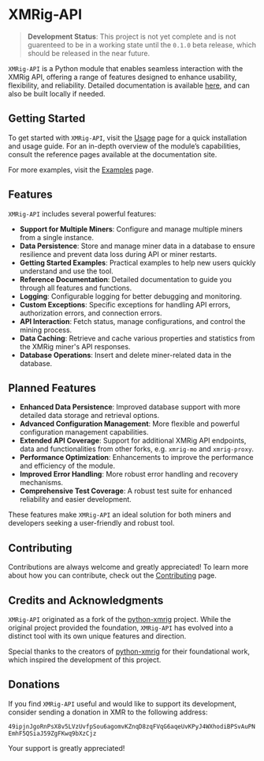 # XMRig-API

> **Development Status**: This project is not yet complete and is not guarenteed to be in a working state until the `0.1.0` beta release, which should be released in the near future.

`XMRig-API` is a Python module that enables seamless interaction with the XMRig API, offering a range of features designed to enhance usability, flexibility, and reliability. Detailed documentation is available [here](https://hreikin.co.uk/xmrig-api/), and can also be built locally if needed.

## Getting Started

To get started with `XMRig-API`, visit the [Usage](usage.md) page for a quick installation and usage guide. For an in-depth overview of the module’s capabilities, consult the reference pages available at the documentation site.  

For more examples, visit the [Examples](examples.md) page.

## Features

`XMRig-API` includes several powerful features:

- **Support for Multiple Miners**: Configure and manage multiple miners from a single instance.
- **Data Persistence**: Store and manage miner data in a database to ensure resilience and prevent data loss during API or miner restarts.
- **Getting Started Examples**: Practical examples to help new users quickly understand and use the tool.
- **Reference Documentation**: Detailed documentation to guide you through all features and functions.  
- **Logging**: Configurable logging for better debugging and monitoring.
- **Custom Exceptions**: Specific exceptions for handling API errors, authorization errors, and connection errors.
- **API Interaction**: Fetch status, manage configurations, and control the mining process.
- **Data Caching**: Retrieve and cache various properties and statistics from the XMRig miner's API responses.
- **Database Operations**: Insert and delete miner-related data in the database.

## Planned Features

- **Enhanced Data Persistence**: Improved database support with more detailed data storage and retrieval options.
- **Advanced Configuration Management**: More flexible and powerful configuration management capabilities.
- **Extended API Coverage**: Support for additional XMRig API endpoints, data and functionalities from other forks, e.g. `xmrig-mo` and `xmrig-proxy`.
- **Performance Optimization**: Enhancements to improve the performance and efficiency of the module.
- **Improved Error Handling**: More robust error handling and recovery mechanisms.
- **Comprehensive Test Coverage**: A robust test suite for enhanced reliability and easier development.

These features make `XMRig-API` an ideal solution for both miners and developers seeking a user-friendly and robust tool.

## Contributing

Contributions are always welcome and greatly appreciated! To learn more about how you can contribute, check out the [Contributing](CONTRIBUTING.md) page.  

## Credits and Acknowledgments

`XMRig-API` originated as a fork of the [python-xmrig](https://github.com/CoulterStutz/python-xmrig) project. While the original project provided the foundation, `XMRig-API` has evolved into a distinct tool with its own unique features and direction.  

Special thanks to the creators of [python-xmrig](https://github.com/CoulterStutz/python-xmrig) for their foundational work, which inspired the development of this project.  

## Donations

If you find `XMRig-API` useful and would like to support its development, consider sending a donation in XMR to the following address:  

`49ipjnJgoRnPsX8v5LVzUvfpSou6agomvKZnqD8zqFVqG6aqeUvKPyJ4WXhodiBPSvAuPNEmhF5QSiaJ59ZgFKwq9bXzCjz`  

Your support is greatly appreciated!
